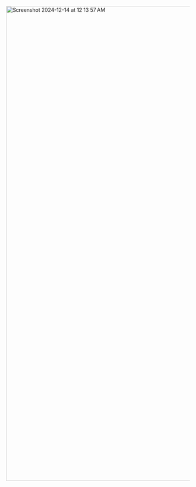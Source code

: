 
<img width="1298" alt="Screenshot 2024-12-14 at 12 13 57 AM" src="https://github.com/user-attachments/assets/6091aa1f-ef3f-46dc-99fc-7470b05ceac7" />
